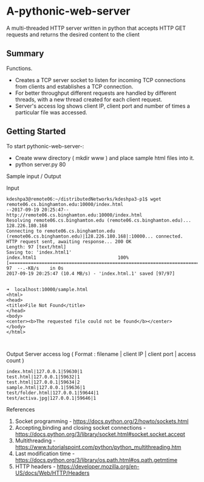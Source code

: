 # A-pythonic-web-server
A multi-threaded HTTP server written in python that accepts HTTP GET requests and returns the desired content to the client

## Summary

Functions.
- Creates a TCP server socket to listen for incoming TCP connections from clients and
establishes a TCP connection.
- For better throughput different requests are handled by different threads, with a new
thread created for each client request.
- Server's access log shows client IP, client port and number of times a particular file
was accessed.

## Getting Started

To start pythonic-web-server-:

- Create www directory ( mkdir www ) and place sample html files into it. 
- python server.py 80

Sample input / Output

Input

```
kdeshpa3@remote06:~/distributedNetworks/kdeshpa3-p1$ wget remote06.cs.binghamton.edu:10000/index.html
--2017-09-19 20:25:47--  http://remote06.cs.binghamton.edu:10000/index.html
Resolving remote06.cs.binghamton.edu (remote06.cs.binghamton.edu)... 128.226.180.168
Connecting to remote06.cs.binghamton.edu (remote06.cs.binghamton.edu)|128.226.180.168|:10000... connected.
HTTP request sent, awaiting response... 200 OK
Length: 97 [text/html]
Saving to: 'index.html1'
index.html1                              100%[=====================================================================================>]      97  --.-KB/s    in 0s
2017-09-19 20:25:47 (10.4 MB/s) - 'index.html.1' saved [97/97]


➜  localhost:10000/sample.html
<html>
<head>
<title>File Not Found</title>
</head>
<body>
<center><b>The requested file could not be found</b></center>
</body>
</html>



```

Output Server access log ( Format : filename | client IP  | client port | access count )

```
index.html|127.0.0.1|59630|1
test.html|127.0.0.1|59632|1
test.html|127.0.0.1|59634|2
sample.html|127.0.0.1|59636|1
test/folder.html|127.0.0.1|59644|1
test/activa.jpg|127.0.0.1|59646|1

```



References
1. Socket programming - https://docs.python.org/2/howto/sockets.html
2. Accepting,binding and closing socket connections - https://docs.python.org/3/library/socket.html#socket.socket.accept
3. Multithreading - https://www.tutorialspoint.com/python/python_multithreading.htm
4. Last modification time - https://docs.python.org/3/library/os.path.html#os.path.getmtime
5. HTTP headers - https://developer.mozilla.org/en-US/docs/Web/HTTP/Headers
